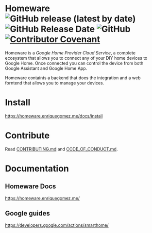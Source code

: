 # Homeware ![GitHub release (latest by date)](https://img.shields.io/github/v/release/kikeelectronico/Homeware-LAN?style=flat-square) ![GitHub Release Date](https://img.shields.io/github/release-date/kikeelectronico/Homeware-LAN?label=Last%20release&style=flat-square) ![GitHub](https://img.shields.io/github/license/kikeelectronico/Homeware-LAN?style=flat-square) [![Contributor Covenant](https://img.shields.io/badge/Contributor%20Covenant-v2.0%20adopted-ff69b4.svg)](code_of_conduct.md)

Homeware is a _Google Home Provider Cloud Service_, a complete ecosystem that allows you to connect any of your DIY home devices to Google Home. Once connected you can control the device from both Google Assistant and Google Home App.

Homeware containts a backend that does the integration and a web forntend that allows you to manage your devices.

# Install

https://homeware.enriquegomez.me/docs/install

# Contribute

Read [CONTRIBUTING.md](https://homeware.enriquegomez.me/docs/contributing/) and [CODE_OF_CONDUCT.md](https://homeware.enriquegomez.me/docs/code-of-conduct/).

# Documentation

## Homeware Docs

https://homeware.enriquegomez.me/

## Google guides

https://developers.google.com/actions/smarthome/
